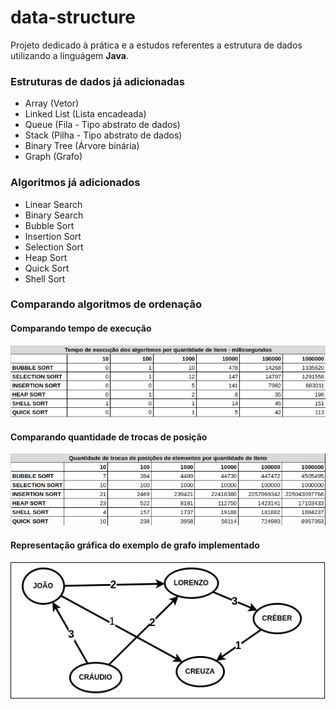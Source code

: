 # data-structure

Projeto dedicado à prática e a estudos referentes a estrutura de dados utilizando a linguágem **Java**.

### Estruturas de dados já adicionadas
- Array (Vetor)
- Linked List (Lista encadeada)
- Queue (Fila - Tipo abstrato de dados)
- Stack (Pilha - Tipo abstrato de dados)
- Binary Tree (Árvore binária)
- Graph (Grafo)

### Algoritmos já adicionados
- Linear Search
- Binary Search
- Bubble Sort
- Insertion Sort
- Selection Sort
- Heap Sort
- Quick Sort
- Shell Sort

### Comparando algoritmos de ordenação

#### Comparando tempo de execução

![img-sorting-algorithms-time](assets/sorting-algorithms-time-comparison.png)

#### Comparando quantidade de trocas de posição

![img-sorting-algorithms-exchanges](assets/sorting-algorithms-exchanges-comparison.png)

#### Representação gráfica do exemplo de grafo implementado

![graph](assets/graph.png)